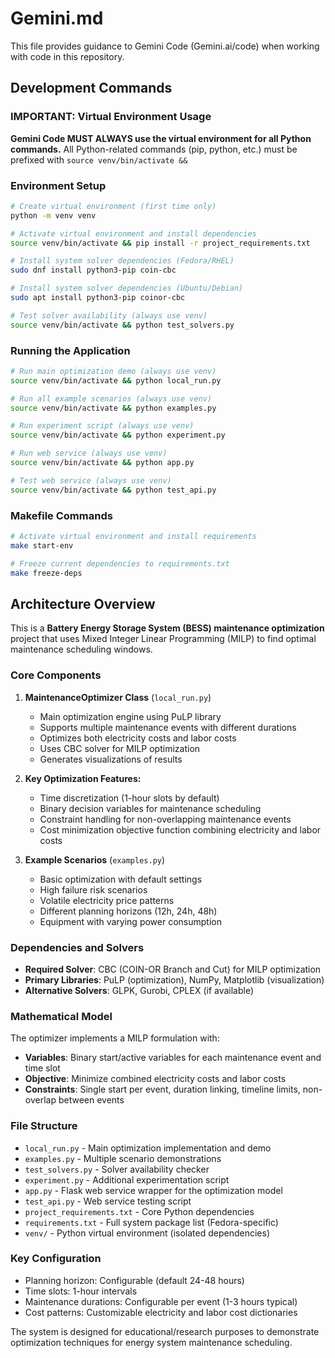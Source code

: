 # Gemini.md

This file provides guidance to Gemini Code (Gemini.ai/code) when working with code in this repository.

## Development Commands

### IMPORTANT: Virtual Environment Usage
**Gemini Code MUST ALWAYS use the virtual environment for all Python commands.**
All Python-related commands (pip, python, etc.) must be prefixed with `source venv/bin/activate &&`

### Environment Setup
```bash
# Create virtual environment (first time only)
python -m venv venv

# Activate virtual environment and install dependencies
source venv/bin/activate && pip install -r project_requirements.txt

# Install system solver dependencies (Fedora/RHEL)
sudo dnf install python3-pip coin-cbc

# Install system solver dependencies (Ubuntu/Debian)  
sudo apt install python3-pip coinor-cbc

# Test solver availability (always use venv)
source venv/bin/activate && python test_solvers.py
```

### Running the Application
```bash
# Run main optimization demo (always use venv)
source venv/bin/activate && python local_run.py

# Run all example scenarios (always use venv)
source venv/bin/activate && python examples.py

# Run experiment script (always use venv)
source venv/bin/activate && python experiment.py

# Run web service (always use venv)
source venv/bin/activate && python app.py

# Test web service (always use venv)
source venv/bin/activate && python test_api.py
```

### Makefile Commands
```bash
# Activate virtual environment and install requirements
make start-env

# Freeze current dependencies to requirements.txt
make freeze-deps
```

## Architecture Overview

This is a **Battery Energy Storage System (BESS) maintenance optimization** project that uses Mixed Integer Linear Programming (MILP) to find optimal maintenance scheduling windows.

### Core Components

1. **MaintenanceOptimizer Class** (`local_run.py`)
   - Main optimization engine using PuLP library
   - Supports multiple maintenance events with different durations
   - Optimizes both electricity costs and labor costs
   - Uses CBC solver for MILP optimization
   - Generates visualizations of results

2. **Key Optimization Features:**
   - Time discretization (1-hour slots by default)
   - Binary decision variables for maintenance scheduling
   - Constraint handling for non-overlapping maintenance events
   - Cost minimization objective function combining electricity and labor costs

3. **Example Scenarios** (`examples.py`)
   - Basic optimization with default settings
   - High failure risk scenarios
   - Volatile electricity price patterns
   - Different planning horizons (12h, 24h, 48h)
   - Equipment with varying power consumption

### Dependencies and Solvers

- **Required Solver**: CBC (COIN-OR Branch and Cut) for MILP optimization
- **Primary Libraries**: PuLP (optimization), NumPy, Matplotlib (visualization)
- **Alternative Solvers**: GLPK, Gurobi, CPLEX (if available)

### Mathematical Model

The optimizer implements a MILP formulation with:
- **Variables**: Binary start/active variables for each maintenance event and time slot
- **Objective**: Minimize combined electricity costs and labor costs
- **Constraints**: Single start per event, duration linking, timeline limits, non-overlap between events

### File Structure

- `local_run.py` - Main optimization implementation and demo
- `examples.py` - Multiple scenario demonstrations  
- `test_solvers.py` - Solver availability checker
- `experiment.py` - Additional experimentation script
- `app.py` - Flask web service wrapper for the optimization model
- `test_api.py` - Web service testing script
- `project_requirements.txt` - Core Python dependencies
- `requirements.txt` - Full system package list (Fedora-specific)
- `venv/` - Python virtual environment (isolated dependencies)

### Key Configuration

- Planning horizon: Configurable (default 24-48 hours)
- Time slots: 1-hour intervals
- Maintenance durations: Configurable per event (1-3 hours typical)
- Cost patterns: Customizable electricity and labor cost dictionaries

The system is designed for educational/research purposes to demonstrate optimization techniques for energy system maintenance scheduling.